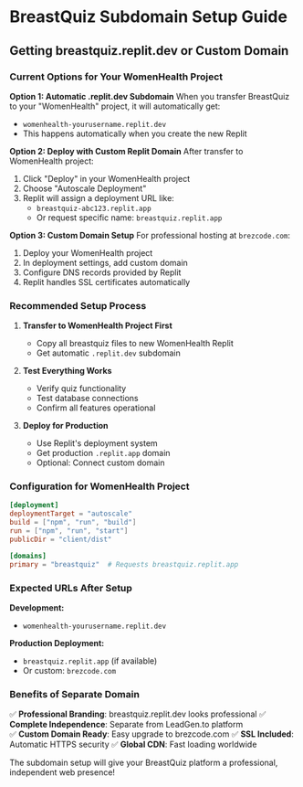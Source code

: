 # BreastQuiz Subdomain Setup Guide

## Getting breastquiz.replit.dev or Custom Domain

### Current Options for Your WomenHealth Project

**Option 1: Automatic .replit.dev Subdomain**
When you transfer BreastQuiz to your "WomenHealth" project, it will automatically get:
- `womenhealth-yourusername.replit.dev`
- This happens automatically when you create the new Replit

**Option 2: Deploy with Custom Replit Domain**
After transfer to WomenHealth project:
1. Click "Deploy" in your WomenHealth project
2. Choose "Autoscale Deployment"
3. Replit will assign a deployment URL like:
   - `breastquiz-abc123.replit.app`
   - Or request specific name: `breastquiz.replit.app`

**Option 3: Custom Domain Setup**
For professional hosting at `brezcode.com`:
1. Deploy your WomenHealth project
2. In deployment settings, add custom domain
3. Configure DNS records provided by Replit
4. Replit handles SSL certificates automatically

### Recommended Setup Process

1. **Transfer to WomenHealth Project First**
   - Copy all breastquiz files to new WomenHealth Replit
   - Get automatic `.replit.dev` subdomain

2. **Test Everything Works**
   - Verify quiz functionality
   - Test database connections
   - Confirm all features operational

3. **Deploy for Production**
   - Use Replit's deployment system
   - Get production `.replit.app` domain
   - Optional: Connect custom domain

### Configuration for WomenHealth Project

```toml
[deployment]
deploymentTarget = "autoscale"
build = ["npm", "run", "build"]
run = ["npm", "run", "start"]
publicDir = "client/dist"

[domains]
primary = "breastquiz"  # Requests breastquiz.replit.app
```

### Expected URLs After Setup

**Development:**
- `womenhealth-yourusername.replit.dev`

**Production Deployment:**
- `breastquiz.replit.app` (if available)
- Or custom: `brezcode.com`

### Benefits of Separate Domain

✅ **Professional Branding**: breastquiz.replit.dev looks professional
✅ **Complete Independence**: Separate from LeadGen.to platform  
✅ **Custom Domain Ready**: Easy upgrade to brezcode.com
✅ **SSL Included**: Automatic HTTPS security
✅ **Global CDN**: Fast loading worldwide

The subdomain setup will give your BreastQuiz platform a professional, independent web presence!